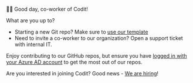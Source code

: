 🙋‍♂️ Good day, co-worker of Codit!

What are you up to?

- Starting a new Git repo? Make sure to [use our template](https://github.com/Codit/template)
- Need to invite a co-worker to our organization? Open a support ticket with internal IT.

Enjoy contributing to our GitHub repos, but ensure you have [logged in with your Azure AD account](./single-sign-on.md) to get the most out of our repos.

Are you interested in joining Codit? Good news - [We are hiring](https://codit.eu/jobs)!
